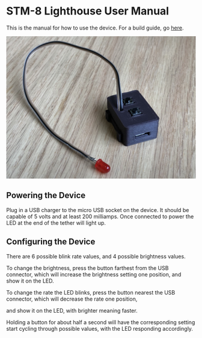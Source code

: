# STM-8 Lighthouse User Manual

This is the manual for how to use the device. For a build guide, go [here](https://github.com/DucksAndNetherwort/stm8-lighthouse/tree/master/half_sine_led_generator).

![device image](https://github.com/DucksAndNetherwort/stm8-lighthouse/blob/master/device_image.jpg)

## Powering the Device

Plug in a USB charger to the micro USB socket on the device. It should be capable of 5 volts and at least 200 milliamps. Once connected to power the LED at the end of the tether will light up.

## Configuring the Device

There are 6 possible blink rate values, and 4 possible brightness values.

To change the brightness, press the button farthest from the USB connector, which will increase the brightness setting one position, and show it on the LED.

To change the rate the LED blinks, press the button nearest the USB connector, which will decrease the rate one position,

and show it on the LED, with brighter meaning faster.

Holding a button for about half a second will have the corresponding setting start cycling through possible values, with the LED responding accordingly.



